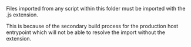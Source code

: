 Files imported from any script within this folder must be imported with the .js extension.

This is because of the secondary build process for the production host entrypoint which will not be able to resolve the import without the extension.